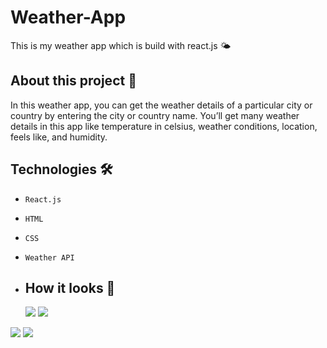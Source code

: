 # Weather-App
This is my weather app which is build with react.js 🌤

## About this project 🚀
In this weather app, you can get the weather details of a particular city or country by entering the city or country name. You’ll get many weather details in this app like temperature in celsius, weather conditions, location, feels like, and humidity. 

## Technologies 🛠️
* `React.js`
* `HTML`
* `CSS`
* `Weather API`

* ## How it looks 🎥

  <img src= "https://res.cloudinary.com/dvmumi2mb/image/upload/v1715496259/Screenshot_2024-05-12_at_16.38.46_h3nglq.png">
  <img src = "https://res.cloudinary.com/dvmumi2mb/image/upload/v1715496259/Screenshot_2024-05-12_at_16.39.24_dscye2.png">
 <img src = "https://res.cloudinary.com/dvmumi2mb/image/upload/v1715496259/Screenshot_2024-05-12_at_16.40.12_evaeuu.png">
  <img src ="https://res.cloudinary.com/dvmumi2mb/image/upload/v1715496260/Screenshot_2024-05-12_at_16.39.49_wi7wfo.png">

